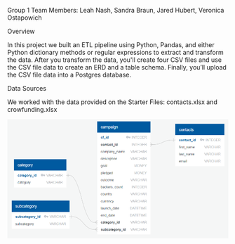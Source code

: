 Group 1 Team
Members: Leah Nash, Sandra Braun, Jared Hubert, Veronica Ostapowich

Overview

In this project we built an ETL pipeline using Python, Pandas, and either Python dictionary methods or regular expressions to extract and transform the data. After you transform the data, you'll create four CSV files and use the CSV file data to create an ERD and a table schema. Finally, you’ll upload the CSV file data into a Postgres database.

Data Sources

We worked with the data provided on the Starter Files: contacts.xlsx and crowfunding.xlsx


<img src=" https://github.com/jthubert10/Crowdfunding_ETL/blob/main/Resources/ERD.png
" alt="Entity Relationship Diagram (ERD)" title=" Entity Relationship Diagram (ERD)">
